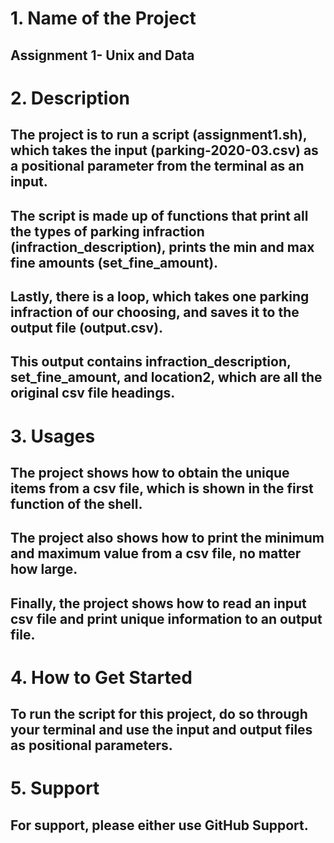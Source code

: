 # 1. Name of the Project
## Assignment 1- Unix and Data

# 2. Description
## The project is to run a script (assignment1.sh), which takes the input (parking-2020-03.csv) as a positional parameter from the terminal as an input.
## The script is made up of functions that print all the types of parking infraction (infraction_description), prints the min and max fine amounts (set_fine_amount).
## Lastly, there is a loop, which takes one parking infraction of our choosing, and saves it to the output file (output.csv). 
## This output contains infraction_description, set_fine_amount, and location2, which are all the original csv file headings.


# 3. Usages
## The project shows how to obtain the unique items from a csv file, which is shown in the first function of the shell.
## The project also shows how to print the minimum and maximum value from a csv file, no matter how large.
## Finally, the project shows how to read an input csv file and print unique information to an output file.

# 4. How to Get Started
## To run the script for this project, do so through your terminal and use the input and output files as positional parameters.

# 5. Support
## For support, please either use GitHub Support.
